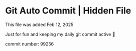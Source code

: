 # Git Auto Commit | Hidden File

This file was added Feb 12, 2025

Just for fun and keeping my daily git commit active 🤪

commit number: 99256
